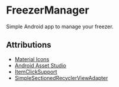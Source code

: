 # FreezerManager
Simple Android app to manage your freezer.

## Attributions
* [Material Icons](https://material.io/icons/)
* [Android Asset Studio](https://romannurik.github.io/AndroidAssetStudio/index.html)
* [ItemClickSupport](http://www.littlerobots.nl/blog/Handle-Android-RecyclerView-Clicks/)
* [SimpleSectionedRecyclerViewAdapter](https://gist.github.com/gabrielemariotti/4c189fb1124df4556058)